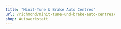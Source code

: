 ```yaml
---
title: "Minit-Tune & Brake Auto Centres"
url: /richmond/minit-tune-und-brake-auto-centres/
shop: Autowerkstatt
---
```

